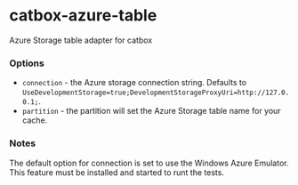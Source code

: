 catbox-azure-table
===========

Azure Storage table adapter for catbox

### Options

- `connection` - the Azure storage connection string. Defaults to `UseDevelopmentStorage=true;DevelopmentStorageProxyUri=http://127.0.0.1;`.
- `partition` - the partition will set the Azure Storage table name for your cache.


### Notes

The default option for connection is set to use the Windows Azure Emulator. This feature must be installed and started to runt the tests.